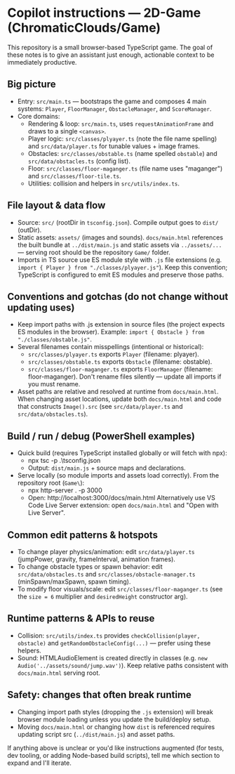 <!--
Guidance for AI coding agents working on this repository.
Keep instructions short, concrete and specific to this codebase.
-->

# Copilot instructions — 2D-Game (ChromaticClouds/Game)

This repository is a small browser-based TypeScript game. The goal of these notes is to give an assistant just enough, actionable context to be immediately productive.

## Big picture
- Entry: `src/main.ts` — bootstraps the game and composes 4 main systems: `Player`, `FloorManager`, `ObstacleManager`, and `ScoreManager`.
- Core domains:
  - Rendering & loop: `src/main.ts`, uses `requestAnimationFrame` and draws to a single `<canvas>`.
  - Player logic: `src/classes/plyayer.ts` (note the file name spelling) and `src/data/player.ts` for tunable values + image frames.
  - Obstacles: `src/classes/obstable.ts` (name spelled `obstable`) and `src/data/obstacles.ts` (config list).
  - Floor: `src/classes/floor-maganger.ts` (file name uses "maganger") and `src/classes/floor-tile.ts`.
  - Utilities: collision and helpers in `src/utils/index.ts`.

## File layout & data flow
- Source: `src/` (rootDir in `tsconfig.json`). Compile output goes to `dist/` (outDir).
- Static assets: `assets/` (images and sounds). `docs/main.html` references the built bundle at `../dist/main.js` and static assets via `../assets/...` — serving root should be the repository `Game/` folder.
- Imports in TS source use ES module style with `.js` file extensions (e.g. `import { Player } from "./classes/plyayer.js"`). Keep this convention; TypeScript is configured to emit ES modules and preserve those paths.

## Conventions and gotchas (do not change without updating uses)
- Keep import paths with .js extension in source files (the project expects ES modules in the browser). Example: `import { Obstacle } from "./classes/obstable.js"`.
- Several filenames contain misspellings (intentional or historical):
  - `src/classes/plyayer.ts` exports `Player` (filename: plyayer).
  - `src/classes/obstable.ts` exports `Obstacle` (filename: obstable).
  - `src/classes/floor-maganger.ts` exports `FloorManager` (filename: floor-maganger).
  Don't rename files silently — update all imports if you must rename.
- Asset paths are relative and resolved at runtime from `docs/main.html`. When changing asset locations, update both `docs/main.html` and code that constructs `Image().src` (see `src/data/player.ts` and `src/data/obstacles.ts`).

## Build / run / debug (PowerShell examples)
- Quick build (requires TypeScript installed globally or will fetch with npx):
  - npx tsc -p .\tsconfig.json
  - Output: `dist/main.js` + source maps and declarations.
- Serve locally (so module imports and assets load correctly). From the repository root (`Game\`):
  - npx http-server . -p 3000
  - Open: http://localhost:3000/docs/main.html
  Alternatively use VS Code Live Server extension: open `docs/main.html` and "Open with Live Server".

## Common edit patterns & hotspots
- To change player physics/animation: edit `src/data/player.ts` (jumpPower, gravity, frameInterval, animation frames).
- To change obstacle types or spawn behavior: edit `src/data/obstacles.ts` and `src/classes/obstacle-manager.ts` (minSpawn/maxSpawn, spawn timing).
- To modify floor visuals/scale: edit `src/classes/floor-maganger.ts` (see the `size = 6` multiplier and `desiredHeight` constructor arg).

## Runtime patterns & APIs to reuse
- Collision: `src/utils/index.ts` provides `checkCollision(player, obstacle)` and `getRandomObstacleConfig(...)` — prefer using these helpers.
- Sound: HTMLAudioElement is created directly in classes (e.g. `new Audio('../assets/sound/jump.wav')`). Keep relative paths consistent with `docs/main.html` serving root.

## Safety: changes that often break runtime
- Changing import path styles (dropping the `.js` extension) will break browser module loading unless you update the build/deploy setup.
- Moving `docs/main.html` or changing how `dist` is referenced requires updating script src (`../dist/main.js`) and asset paths.

If anything above is unclear or you'd like instructions augmented (for tests, dev tooling, or adding Node-based build scripts), tell me which section to expand and I'll iterate.
